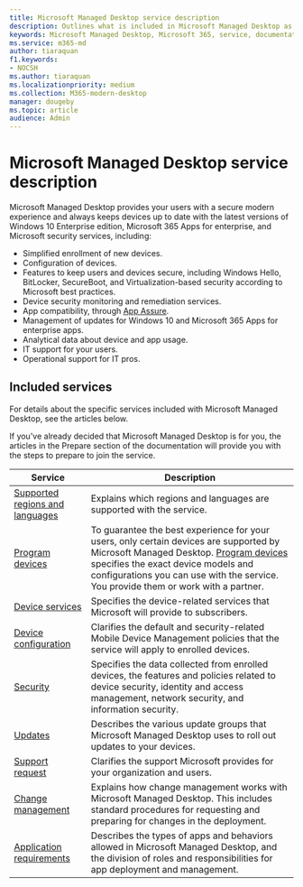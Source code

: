 ```yaml
---
title: Microsoft Managed Desktop service description 
description: Outlines what is included in Microsoft Managed Desktop as a service
keywords: Microsoft Managed Desktop, Microsoft 365, service, documentation
ms.service: m365-md
author: tiaraquan
f1.keywords:
- NOCSH
ms.author: tiaraquan
ms.localizationpriority: medium
ms.collection: M365-modern-desktop
manager: dougeby
ms.topic: article
audience: Admin
---
```


# Microsoft Managed Desktop service description

Microsoft Managed Desktop provides your users with a secure modern experience and always keeps devices up to date with the latest versions of Windows 10 Enterprise edition, Microsoft 365 Apps for enterprise, and Microsoft security services, including:

- Simplified enrollment of new devices.
- Configuration of devices.
- Features to keep users and devices secure, including Windows Hello, BitLocker, SecureBoot, and Virtualization-based security according to Microsoft best practices.
- Device security monitoring and remediation services.
- App compatibility, through [App Assure](/fasttrack/products-and-capabilities#app-assure).
- Management of updates for Windows 10 and Microsoft 365 Apps for enterprise apps.
- Analytical data about device and app usage.
- IT support for your users.
- Operational support for IT pros.

## Included services

For details about the specific services included with Microsoft Managed Desktop, see the articles below.

If you've already decided that Microsoft Managed Desktop is for you, the articles in the Prepare section of the documentation will provide you with the steps to prepare to join the service.

| Service | Description |
| ----- | ----- |
| [Supported regions and languages](../overview/regions-languages.md) | Explains which regions and languages are supported with the service. |
| [Program devices](../prepare/device-requirements.md) | To guarantee the best experience for your users, only certain devices are supported by Microsoft Managed Desktop. [Program devices](../prepare/device-requirements.md) specifies the exact device models and configurations you can use with the service. You provide them or work with a partner. |
| [Device services](../overview/device-services.md) | Specifies the device-related services that Microsoft will provide to subscribers.
| [Device configuration](../operate/device-policies.md) | Clarifies the default and security-related Mobile Device Management policies that the service will apply to enrolled devices. |
| [Security](../overview/security-technologies.md) | Specifies the data collected from enrolled devices, the features and policies related to device security, identity and access management, network security, and information security. |
| [Updates](../operate/updates.md) | Describes the various update groups that Microsoft Managed Desktop uses to roll out updates to your devices.
| [Support request](../operate/support-request.md) | Clarifies the support Microsoft provides for your organization and users. |
| [Change management](../overview/change-management.md) | Explains how change management works with Microsoft Managed Desktop. This includes standard procedures for requesting and preparing for changes in the deployment. |
| [Application requirements](../prepare/app-requirements.md) | Describes the types of apps and behaviors allowed in Microsoft Managed Desktop, and the division of roles and responsibilities for app deployment and management. |

